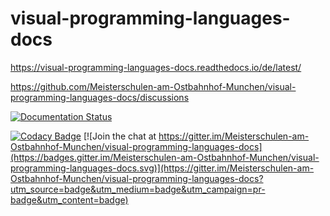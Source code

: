 # visual-programming-languages-docs

<https://visual-programming-languages-docs.readthedocs.io/de/latest/>

<https://github.com/Meisterschulen-am-Ostbahnhof-Munchen/visual-programming-languages-docs/discussions>


[![Documentation Status](https://readthedocs.org/projects/visual-programming-languages-docs/badge/?version=latest)](https://visual-programming-languages-docs.readthedocs.io/de/latest/?badge=latest)
      
      
[![Codacy Badge](https://app.codacy.com/project/badge/Grade/be817b022b9a4f5c855f0d368927ba0a)](https://www.codacy.com/gh/Meisterschulen-am-Ostbahnhof-Munchen/visual-programming-languages-docs/dashboard?utm_source=github.com&amp;utm_medium=referral&amp;utm_content=Meisterschulen-am-Ostbahnhof-Munchen/visual-programming-languages-docs&amp;utm_campaign=Badge_Grade) [![Join the chat at https://gitter.im/Meisterschulen-am-Ostbahnhof-Munchen/visual-programming-languages-docs](https://badges.gitter.im/Meisterschulen-am-Ostbahnhof-Munchen/visual-programming-languages-docs.svg)](https://gitter.im/Meisterschulen-am-Ostbahnhof-Munchen/visual-programming-languages-docs?utm_source=badge&utm_medium=badge&utm_campaign=pr-badge&utm_content=badge)
